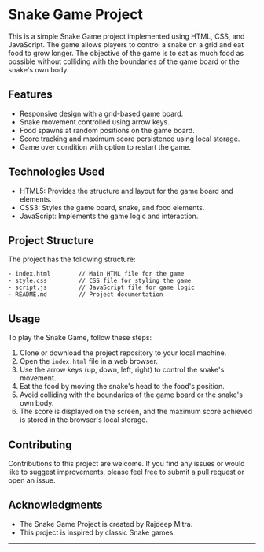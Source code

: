 
# Snake Game Project

This is a simple Snake Game project implemented using HTML, CSS, and JavaScript. The game allows players to control a snake on a grid and eat food to grow longer. The objective of the game is to eat as much food as possible without colliding with the boundaries of the game board or the snake's own body.

## Features

- Responsive design with a grid-based game board.
- Snake movement controlled using arrow keys.
- Food spawns at random positions on the game board.
- Score tracking and maximum score persistence using local storage.
- Game over condition with option to restart the game.

## Technologies Used

- HTML5: Provides the structure and layout for the game board and elements.
- CSS3: Styles the game board, snake, and food elements.
- JavaScript: Implements the game logic and interaction.

## Project Structure

The project has the following structure:

```
- index.html        // Main HTML file for the game
- style.css         // CSS file for styling the game
- script.js         // JavaScript file for game logic
- README.md         // Project documentation
```

## Usage

To play the Snake Game, follow these steps:

1. Clone or download the project repository to your local machine.
2. Open the `index.html` file in a web browser.
3. Use the arrow keys (up, down, left, right) to control the snake's movement.
4. Eat the food by moving the snake's head to the food's position.
5. Avoid colliding with the boundaries of the game board or the snake's own body.
6. The score is displayed on the screen, and the maximum score achieved is stored in the browser's local storage.

## Contributing

Contributions to this project are welcome. If you find any issues or would like to suggest improvements, please feel free to submit a pull request or open an issue.

## Acknowledgments

- The Snake Game Project is created by Rajdeep Mitra.
- This project is inspired by classic Snake games.

---
